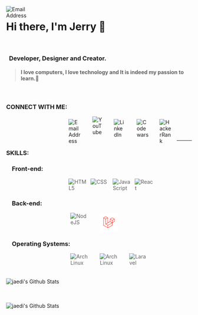 <img align="left" alt="Email Address" width="80px" src="https://media.giphy.com/media/lrtPCNjE8Rdoky43VR/giphy.gif" style="margin:0 15px 0 0;" />

# Hi there, I'm Jerry 👋 

<br />

### &nbsp; **Developer, Designer and Creator.**

> #### I love computers, I love technology and It is indeed my passion to learn.🌱
<br />




### **CONNECT WITH ME:**


>>>[<img align="left" alt="Email Address" width="35px" src="https://raw.githubusercontent.com/gilbarbara/logos/master/logos/google-gmail.svg" style="margin:7px 15px; margin-left:50px;" />][gmail]
[<img align="left" alt="YouTube" width="28px" src="https://raw.githubusercontent.com/gilbarbara/logos/master/logos/stackoverflow-icon.svg" style="margin:0px 15px;" />][stackoverflow] 
[<img align="left" alt="LinkedIn" width="32px" src="https://static-exp1.licdn.com/sc/h/al2o9zrvru7aqj8e1x2rzsrca" style="margin:7px 15px;" />][linkedin]
[<img align="left" alt="Codewars" width="32px" src="https://www.codewars.com/assets/logos/logo-glyph-36-red-583450fbf586726c570cfd610c94b8f631abfd89d5c4996b4c821a770ca498f9.png" style="margin:7px 15px;" />][codewars]
[<img align="left" alt="HackerRank" width="32px" src="https://hrcdn.net/hackerrank/assets/apple-touch-icon-precomposed-5e8e592a0a1a387a1185089d13d65637.png" style="margin:7px 15px;" />][hackerrank]

<br />
<br />
<br />

---

### **SKILLS:**


### &nbsp;&nbsp;&nbsp; Front-end:

>>><img align="left" alt="HTML5" width="50px" src="https://img.icons8.com/color/48/000000/html-5.png" style="margin:0 5px; margin-left:50px;"/><img align="left" alt="CSS" width="50px" src="https://img.icons8.com/color/48/000000/css3.png"  style="margin:0 5px;"/><img align="left" alt="JavaScript" width="50px" src="https://img.icons8.com/color/48/000000/javascript-logo-1.png" style="margin:0 5px;"/><img align="left" alt="React" width="50px" src="https://img.icons8.com/ultraviolet/40/000000/react.png" style="margin:0 5px;"/>


<br /> <br />


### &nbsp;&nbsp;&nbsp; Back-end:

>>><img align="left" alt="NodeJS" width="50px" src="https://img.icons8.com/color/48/000000/nodejs.png"  style="margin:0px 15px; margin-left:55px;"/><img align="left" alt="Laravel" width="50px" src="https://raw.githubusercontent.com/gilbarbara/logos/master/logos/laravel.svg"  style="margin:0px 15px;"/>

<br />
<br />
<br />

### &nbsp;&nbsp;&nbsp; Operating Systems:

 >>><img align="left" alt="Arch Linux" width="50px" src="https://img.icons8.com/color/48/000000/linux.png" style="margin:0 15px; margin-left:55px;"/><img align="left" alt="Arch Linux" width="50px" src="https://raw.githubusercontent.com/gilbarbara/logos/master/logos/archlinux.svg" style="margin:0 15px;"/><img align="left" alt="Laravel" width="50px" src="https://raw.githubusercontent.com/gilbarbara/logos/master/logos/microsoft-windows.svg"  style="margin:0 15px;"/>








<br />
<br />
<br />
<br />





<img align="left" alt="jaedi's Github Stats" src="https://github-readme-stats.codestackr.vercel.app/api?username=jaedi&theme=algolia&show_icons=true&hide_border=true" />

<br />
<br />
<br />

<img align="left" alt="jaedi's Github Stats" src="https://github-readme-stats.vercel.app/api/top-langs/?username=jaedi&theme=algolia&layout=compact" style="margin-top:15px;" />



[linkedin]: www.linkedin.com/in/jerrydi
[stackoverflow]: https://stackoverflow.com/users/14090202/jaedi?tab=profile
[gmail]: (mailto:jerrydieugenio@gmail.com)
[codewars]: https://www.codewars.com/users/jaedi
[hackerrank]: https://www.hackerrank.com/jerrydieugenio



